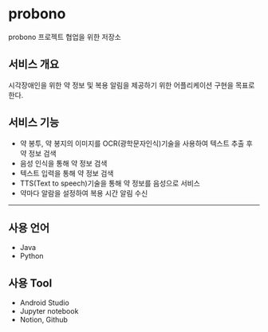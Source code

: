 # probono
probono 프로젝트 협업을 위한 저장소

## 서비스 개요
시각장애인을 위한 약 정보 및 복용 알림을 제공하기 위한 어플리케이션 구현을 목표로 한다.

## 서비스 기능
* 약 봉투, 약 봉지의 이미지를 OCR(광학문자인식)기술을 사용하여 텍스트 추출 후 약 정보 검색
* 음성 인식을 통해 약 정보 검색
* 텍스트 입력을 통해 약 정보 검색
* TTS(Text to speech)기술을 통해 약 정보를 음성으로 서비스
* 약마다 알람을 설정하여 복용 시간 알림 수신

* * *

## 사용 언어
* Java
* Python

## 사용 Tool
* Android Studio
* Jupyter notebook
* Notion, Github
